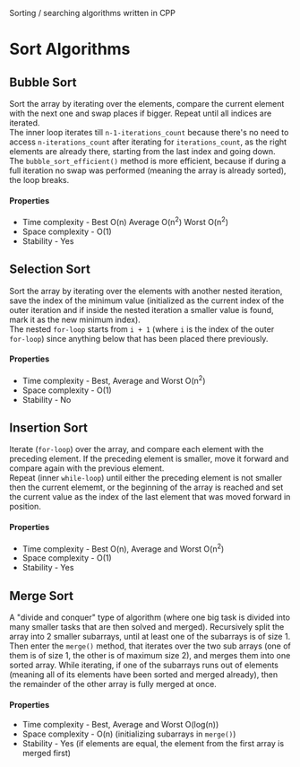 Sorting / searching algorithms written in CPP

# Sort Algorithms

## Bubble Sort

Sort the array by iterating over the elements, compare the current element with the next one and swap places if bigger. Repeat until all indices are iterated.
<br>The inner loop iterates till `n-1-iterations_count` because there's no need to access `n-iterations_count` after iterating for `iterations_count`, as the right elements are already there, starting from the last index and going down.<br>The `bubble_sort_efficient()` method is more efficient, because if during a full iteration no swap was performed (meaning the array is already sorted), the loop breaks.

#### Properties
* Time complexity - Best O(n) Average O(n<sup>2</sup>) Worst O(n<sup>2</sup>)
* Space complexity - O(1)
* Stability - Yes

## Selection Sort

Sort the array by iterating over the elements with another nested iteration, save the index of the minimum value (initialized as the current index of the outer iteration and if inside the nested iteration a smaller value is found, mark it as the new minimum index).<br>The nested `for-loop` starts from `i + 1` (where `i` is the index of the outer `for-loop`) since anything below that has been placed there previously.

#### Properties
* Time complexity - Best, Average and Worst O(n<sup>2</sup>)
* Space complexity - O(1)
* Stability - No

## Insertion Sort

Iterate (`for-loop`) over the array, and compare each element with the preceding element. If the preceding element is smaller, move it forward and compare again with the previous element.<br>Repeat (inner `while-loop`) until either the preceding element is not smaller then the current elememt, or the beginning of the array is reached and set the current value as the index of the last element that was moved forward in position.

#### Properties
* Time complexity - Best O(n), Average and Worst O(n<sup>2</sup>)
* Space complexity - O(1)
* Stability - Yes

## Merge Sort

A "divide and conquer" type of algorithm (where one big task is divided into many smaller tasks that are then solved and merged). Recursively split the array into 2 smaller subarrays, until at least one of the subarrays is of size 1. 
<br> Then enter the `merge()` method, that iterates over the two sub arrays (one of them is of size 1, the other is of maximum size 2), and merges them into one sorted array. While iterating, if one of the subarrays runs out of elements (meaning all of its elements have been sorted and merged already), then the remainder of the other array is fully merged at once.

#### Properties
* Time complexity - Best, Average and Worst O(log(n))
* Space complexity - O(n) (initializing subarrays in `merge()`)
* Stability - Yes (if elements are equal, the element from the first array is merged first)
